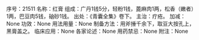 序号：21511
名称：红膏
组成：广丹1钱5分，轻粉1钱，蓖麻肉1两，松香（嫩者）1两，巴豆肉5钱，硇砂1钱。
出处：《青囊全集》卷下。
主治：疔疮。
加减：None
功效：None
用法用量：None
制备方法：用斧捶千余下，取豆大按孔上，黑膏盖之。
临床应用：None
各家论述：None
用药禁忌：None
附注：None
